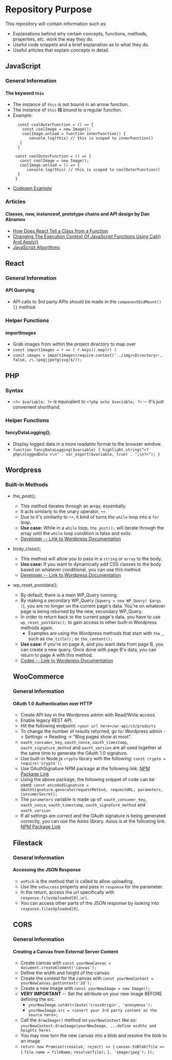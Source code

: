 # Repository Purpose
This repository will contain information such as:
- Explanations behind why certain concepts, functions, methods, properties, etc. work the way they do.
- Useful code snippets and a brief explanation as to what they do.
- Useful articles that explain concepts in detail.

## JavaScript

### General Information

#### The keyword `this`

- The instance of `this` is not bound in an arrow function.
- The instance of `this` **IS** bound to a regular function.
- Example:
    ```
      const coolOuterFunction = () => {
        const coolImage = new Image();
        coolImage.onload = function innerFunction() {
           console.log(this) // this is scoped to innerFunction()
       }
      }
     ```
     ```
      const coolOuterFunction = () => {
        const coolImage = new Image();
        coolImage.onload = () => {
           console.log(this) // this is scoped to coolOuterFunction()
       }
      }
     ```
- [Codepen Example](https://codepen.io/rwschmitz/pen/RqVNVR)

### Articles

#### Classes, new, instanceof, prototype chains and API design by Dan Abramov

- [How Does React Tell a Class from a Function](https://overreacted.io/how-does-react-tell-a-class-from-a-function/)
- [Changing The Execution Context Of JavaScript Functions Using Call() And Apply()](https://www.bennadel.com/blog/2265-changing-the-execution-context-of-javascript-functions-using-call-and-apply.htm)
- [JavaScript Algorithms](https://github.com/trekhleb/javascript-algorithms)

## React

### General Information

#### API Querying

- API calls to 3rd party APIs should be made in the `componentDidMount() {}` method.

### Helper Functions

#### importImages
- Grab images from within the project directory to map over
- `const importImages = r => ( r.keys().map(r) )`
- `const images = importImages(require.context('../img/<Directory>', false, /\.(png|jpe?g|svg)$/));`

## PHP

### Syntax

- `<?= $variable; ?>` is equivalent to `<?php echo $variable; ?>` -- It's just convenient shorthand.

### Helper Functions

#### fancyDataLogging();
- Display logged data in a more readable format to the browser window.
- `function fancyDataLogging($variable) { highlight_string("<?php\nloggedData =\n" . var_export($variable, true) . ";\n?>"); }`

## Wordpress

### Built-in Methods

- the_post();
    - This method iterates through an array, essentially.
    - It acts similarly to the unary operator, `++`.
    - Due to it's similarity to `++`, it kind of turns the `while` loop into a `for` loop.
    - **Use case:** While in a `while` loop, `the_post();` will iterate through the array until the `while` loop condition is false and exits.
    - [Developer -- Link to Wordpress Documentation](https://developer.wordpress.org/reference/functions/the_post/)
    
- body_class();
    - This method will allow you to pass in a `string` or `array` to the body.
    - **Use case:** If you want to dynamically add CSS classes to the body based on whatever conditional, you can use this method.
    - [Developer -- Link to Wordpress Documentation](https://developer.wordpress.org/reference/functions/body_class/)
    
- wp_reset_postdata(); 
    - By default, there is a main WP_Query running.
    - By making a secondary WP_Query (`$query = new WP_Query( $args )`), you are no longer on the current page's data.  You're on whatever page is being returned by the new, secondary WP_Query.
    - In order to return back to the current page's data, you have to use `wp_reset_postdata();` to gain access to other built-in Wordpress methods again.
        - Examples are using the Wordpress methods that start with `the_`, such as `the_title();` or `the_content();`
    - **Use case:** If you're on page A, and you want data from page B, you can create a new query.  Once done with page B's data, you can return to page A with this method.
    - [Codex -- Link to Wordpress Documentation](https://codex.wordpress.org/Function_Reference/wp_reset_postdata)
    
    ## WooCommerce
    
    ### General Information
    
    #### OAuth 1.0 Authentication over HTTP
    
    - Create API key in the Wordpress admin with Read/Write access.
    - Enable legacy REST API.
    - Hit the following endpoint: `<your url here>/wc-api/v3/products`
    - To change the number of results returned, go to:  Wordpress admin -> Settings -> Reading -> "Blog pages show at most".
    - `oauth_consumer_key`, `oauth_nonce`, `oauth_timestamp`, `oauth_signature_method` and `oauth_version` are all used together at the same time to generate the OAuth 1.0 signature.
    - Use built-in Node.js `crypto` library with the following:  `const crypto = require('crypto');`
    - Use OAuthSignature NPM package at the following link: [NPM Package Link](https://www.npmjs.com/package/oauth-signature)
    - Using the above package, the following snippet of code can be used:  `const encodedSignature = OAuthSignature.generate(requestMethod, requestURL, parameters, consumerSecret);`
    - The `parameters` variable is made up of:  `oauth_consumer_key`, `oauth_nonce`, `oauth_timestamp`, `oauth_signature_method` and `oauth_version`
    - If all settings are correct and the OAuth signature is being generated correctly, you can use the Axios library.  Axios is at the following link:  [NPM Package Link](https://www.npmjs.com/package/axios)
    
    ## Filestack
    
    ### General Information
    
    #### Accessing the JSON Response
    
    - `onPick` is the method that is called to allow uploading.
    - Use the `onSuccess` property and pass in `response` for the parameter.
    - In the return, access the url specifically with `response.filesUploaded[0].url`.
    - You can access other parts of the JSON response by looking into `response.filesUploaded[0]`.
    
    ## CORS
    
    ### General Information
    
    #### Creating a Canvas from External Server Content
    
    - Create canvas with `const yourNewCanvas = document.createElement('canvas');`
    - Define the width and height of the canvas
    - Create the context for the canvas with `const yourNewContext = yourNewCanvas.getContext('2d');`
    - Create a new image with `const yourNewImage = new Image();`
    - **VERY IMPORTANT** -- Set the attribute on your new image BEFORE defining the src.
        - `yourNewImage.setAttribute('crossOrigin', 'anonymous');`
        - `yourNewImage.src = <insert your 3rd party content as the source here>;`
    - Call the `drawImage()` method on `yourNewContext` like so:  `yourNewContext.drawImage(yourNewImage, ...define widths and heights here)`
    - You may now turn the new canvas into a blob and resolve the blob to an image
    - `return new Promise((resolve, reject) => {`
        `canvas.toBlob(file => {`
        `file.name = fileName;`
        `resolve(file);`
        `}, 'image/jpeg');`
     `});`
     
